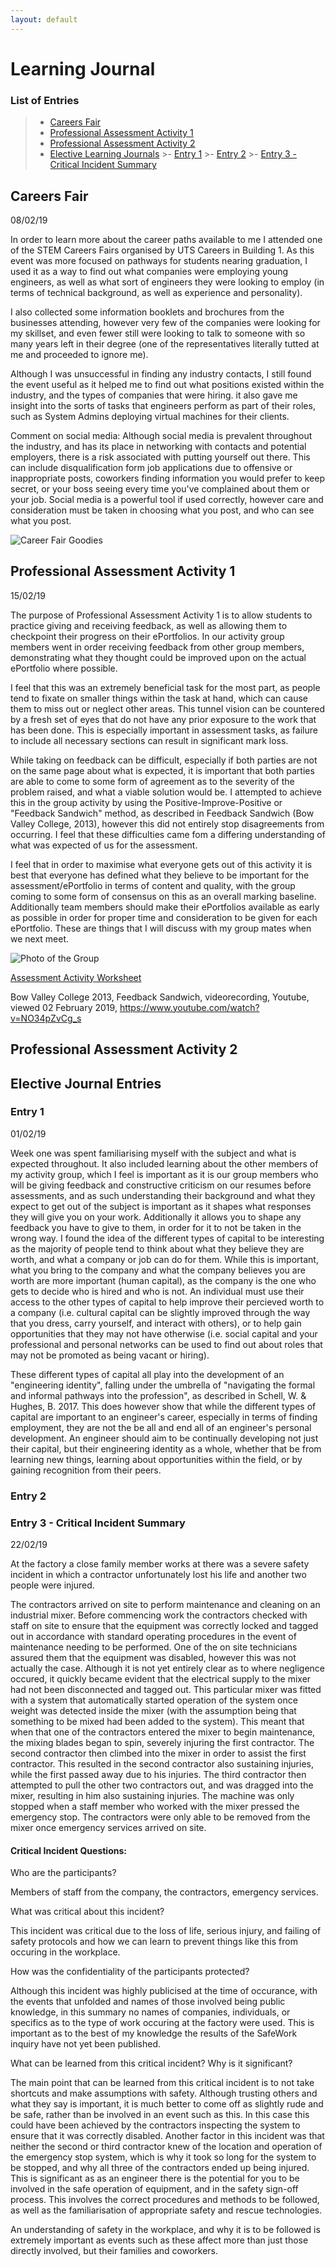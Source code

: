 ```yaml
---
layout: default
---
```

# Learning Journal

### List of Entries
>- [Careers Fair](./learnJournal.md#careers-fair)
>- [Professional Assessment Activity 1](./learnJournal.md#professional-assessment-activity-1)
>- [Professional Assessment Activity 2](./learnJournal.md#professional-assessment-activity-2)
>- [Elective Learning Journals](./learnJournal.md#elective-journal-entries)
    >- [Entry 1](./learnJournal.md#entry-1)
    >- [Entry 2](./learnJournal.md#entry-2)
    >- [Entry 3 - Critical Incident Summary](./learnJournal.md#entry-3---critical-incident-summary)





## Careers Fair
08/02/19

In order to learn more about the career paths available to me I attended one of the STEM Careers Fairs organised by UTS Careers in Building 1.
As this event was more focused on pathways for students nearing graduation, I used it as a way to find out what companies were employing young engineers, as well as what sort of engineers they were looking to employ (in terms of technical background, as well as experience and personality).

I also collected some information booklets and brochures from the businesses attending, however very few of the companies were looking for my skillset, and even fewer still were looking to talk to someone with so many years left in their degree (one of the representatives literally tutted at me and proceeded to ignore me).

Although I was unsuccessful in finding any industry contacts, I still found the event useful as it helped me to find out what positions existed within the industry, and the types of companies that were hiring. it also gave me insight into the sorts of tasks that engineers perform as part of their roles, such as System Admins deploying virtual machines for their clients.

Comment on social media:
Although social media is prevalent throughout the industry, and has its place in networking with contacts and potential employers, there is a risk associated with putting yourself out there. This can include disqualification form job applications due to offensive or inappropriate posts, coworkers finding information you would prefer to keep secret, or your boss seeing every time you've complained about them or your job. Social media is a powerful tool if used correctly, however care and consideration must be taken in choosing what you post, and who can see what you post.

![Career Fair Goodies](./assets/images/careerFair.JPG)


## Professional Assessment Activity 1
15/02/19


The purpose of Professional Assessment Activity 1 is to allow students to practice giving and receiving feedback, as well as allowing them to checkpoint their progress on their ePortfolios. In our activity group members went in order receiving feedback from other group members, demonstrating what they thought could be improved upon on the actual ePortfolio where possible.

I feel that this was an extremely beneficial task for the most part, as people tend to fixate on smaller things within the task at hand, which can cause them to miss out or neglect other areas. This tunnel vision can be countered by a fresh set of eyes that do not have any prior exposure to the work that has been done. This is especially important in assessment tasks, as failure to include all necessary sections can result in significant mark loss.

While taking on feedback can be difficult, especially if both parties are not on the same page about what is expected, it is important that both parties are able to come to some form of agreement as to the severity of the problem raised, and what a viable solution would be. I attempted to achieve this in the group activity by using the Positive-Improve-Positive or "Feedback Sandwich" method, as described in Feedback Sandwich (Bow Valley College, 2013), however this did not entirely stop disagreements from occurring. I feel that these difficulties came fom a differing understanding of what was expected of us for the assessment.

I feel that in order to maximise what everyone gets out of this activity it is best that everyone has defined what they believe to be important for the assessment/ePortfolio in terms of content and quality, with the group coming to some form of consensus on this as an overall marking baseline. Additionally team members should make their ePortfolios available as early as possible in order for proper time and consideration to be given for each ePortfolio. These are things that I will discuss with my group mates when we next meet.

![Photo of the Group](./assets/images/Assessment1.jpg)

[Assessment Activity Worksheet](./assets/prof_asses_1.pdf)

Bow Valley College 2013, Feedback Sandwich, videorecording, Youtube, viewed 02 February 2019, <https://www.youtube.com/watch?v=NO34pZvCg_s>


## Professional Assessment Activity 2



## Elective Journal Entries

### Entry 1
01/02/19

Week one was spent familiarising myself with the subject and what is expected throughout. It also included learning about the other members of my activity group, which I feel is important as it is our group members who will be giving feedback and constructive criticism on our resumes before assessments, and as such understanding their background and what they expect to get out of the subject is important as it shapes what responses they will give you on your work. Additionally it allows you to shape any feedback you have to give to them, in order for it to not be taken in the wrong way. I found the idea of the different types of capital to be interesting as the majority of people tend to think about what they believe they are worth, and what a company or job can do for them. While this is important, what you bring to the company and what the company believes you are worth are more important (human capital), as the company is the one who gets to decide who is hired and who is not. An individual must use their access to the other types of capital to help improve their percieved worth to a company (i.e. cultural capital can be slightly improved through the way that you dress, carry yourself, and interact with others), or to help gain opportunities that they may not have otherwise (i.e. social capital and your professional and personal networks can be used to find out about roles that may not be promoted as being vacant or hiring).

These different types of capital all play into the development of an "engineering identity", falling under the umbrella of "navigating the formal and informal pathways into the profession", as described in Schell, W. & Hughes, B. 2017. This does however show that while the different types of capital are important to an engineer's career, especially in terms of finding employment, they are not the be all and end all of an engineer's personal development. An engineer should aim to be continually developing not just their capital, but their engineering identity as a whole, whether that be from learning new things, learning about opportunities within the field, or by gaining recognition from their peers.




### Entry 2



### Entry 3 - Critical Incident Summary
22/02/19

At the factory a close family member works at there was a severe safety incident in which a contractor unfortunately lost his life and another two people were injured.

The contractors arrived on site to perform maintenance and cleaning on an industrial mixer. Before commencing work the contractors checked with staff on site to ensure that the equipment was correctly locked and tagged out in accordance with standard operating procedures in the event of maintenance needing to be performed. One of the on site technicians assured them that the equipment was disabled, however this was not actually the case. Although it is not yet entirely clear as to where negligence occured, it quickly became evident that the electrical supply to the mixer had not been disconnected and tagged out. This particular mixer was fitted with a system that automatically started operation of the system once weight was detected inside the mixer (with the assumption being that something to be mixed had been added to the system). This meant that when that one of the contractors entered the mixer to begin maintenance, the mixing blades began to spin, severely injuring the first contractor. The second contractor then climbed into the mixer in order to assist the first contractor. This resulted in the second contractor also sustaining injuries, while the first passed away due to his injuries. The third contractor then attempted to pull the other two contractors out, and was dragged into the mixer, resulting in him also sustaining injuries. The machine was only stopped when a staff member who worked with the mixer pressed the emergency stop. The contractors were only able to be removed from the mixer once emergency services arrived on site.

#### Critical Incident Questions:

Who are the participants?

Members of staff from the company, the contractors, emergency services.

What was critical about this incident?

This incident was critical due to the loss of life, serious injury, and failing of safety protocols and how we can learn to prevent things like this from occuring in the workplace.

How was the confidentiality of the participants protected?

Although this incident was highly publicised at the time of occurance, with the events that unfolded and names of those involved being public knowledge, in this summary no names of companies, individuals, or specifics as to the type of work occuring at the factory were used. This is important as to the best of my knowledge the results of the SafeWork inquiry have not yet been published.

What can be learned from this critical incident? Why is it significant?

The main point that can be learned from this critical incident is to not take shortcuts and make assumptions with safety. Although trusting others and what they say is important, it is much better to come off as slightly rude and be safe, rather than be involved in an event such as this.
In this case this could have been achieved by the contractors inspecting the system to ensure that it was correctly disabled.
Another factor in this incident was that neither the second or third contractor knew of the location and operation of the emergency stop system, which is why it took so long for the system to be stopped, and why all three of the contractors ended up being injured.
This is significant as as an engineer there is the potential for you to be involved in the safe operation of equipment, and in the safety sign-off process. This involves the correct procedures and methods to be followed, as well as the familiarisation of appropriate safety and rescue technologies.

An understanding of safety in the workplace, and why it is to be followed is extremely important as events such as these affect more than just those directly involved, but their families and coworkers.